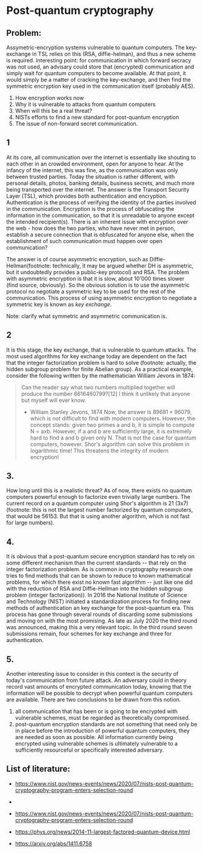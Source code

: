 # Post-quantum cryptography
## Problem:
Assymetric-encryption systems vulnerable to quantum computers.
The key-exchange in TSL relies on this (RSA, diffie-helman), and thus a new scheme is required.
Interesting point: for communication in which forward secracy was not used, an advisary could store that (encrypted) communication and simply wait for quantum computers to become available.
At that point, it would simply be a matter of cracking the key-exchange, and then find the symmetric encryption key used in the communication itself (probably AES).


1. How encryption works now
2. Why it is vulnerable to attacks from quantum computers
3. When will this be a real threat?
4. NISTs efforts to find a new standard for post-quantum encryption
5. The issue of non-forward secret communication.

## 1
At its core, all communication over the internet is essentially like shouting to each other in an crowded environment, open for anyone to hear.
At the infancy of the internet, this was fine, as the communication was only between trusted parties.
Today the situation is rather different, with personal details, photos, banking details, business secrets, and much more being transported over the internet.
The answer is the Transport Security Layer (TSL), which provides both authentication and encryption.
Authentication is the process of verifying the identity of the parties involved in the communication.
Encryption is the process of obfuscating the information in the communication, so that it is unreadable to anyone except the intended recipient(s).
There is an inherent issue with encryption over the web - how does the two parties, who have never met in person, establish a secure connection that is obfuscated for anyone else, when the establishment of such communication must happen over open communication?

The answer is of course asymmetric encryption, such as Diffie-Hellman(footnote: technically, it may be argued whether DH is asymmetric, but it undoubtedly provides a public-key protocol) and RSA.
The problem with asymmetric encryption is that it is slow, about 10'000 times slower (find source, obviously).
So the obvious solution is to use the asymmetric protocol no negotiate a symmetric key to be used for the rest of the communication.
This process of using asymmetric encryption to negotiate a symmetric key is known as _key exchange_.

Note: clarify what symmetric and asymmetric communication is.

## 2
It is this stage, the key exchange, that is vulnerable to quantum attacks.
The most used algorithms for key exchange today are dependent on the fact that the integer factorization problem is hard to solve (footnote: actually, the hidden subgroup problem for finite Abelian group).
As a practical example, consider the following written by the mathematician William Jevons in 1874:
> Can the reader say what two numbers multiplied together will produce the number 8616460799?[12] I think it unlikely that anyone but myself will ever know.
> 
> - William Stanley Jevons, 1874
Now, the answer is $89681 \times 96079$, which is not difficult to find with modern computers.
However, the concept stands: given two primes a and b, it is simple to compute N = axb.
However, if a and b are sufficiently large, it is extremely hard to find a and b given only N.
That is not the case for quantum computers, however.
Shor's algorithm can solve this problem in logarithmic time!
This threatens the integrity of modern encryption!

## 3.
How long until this is a realistic threat?
As of now, there exists no quantum computers powerful enough to factorize even trivially large numbers.
The current record on a quantum computer using Shor's algorithm is 21 (3x7) (footnote: this is not the largest number factorized by quantum computers, that would be 56153. But that is using another algorithm, which is not fast for large numbers).

## 4.
It is obvious that a post-quantum secure encryption standard has to rely on some different mechanism than the current standards -- that rely on the integer factorization problem.
As is common in cryptography research one tries to find methods that can be shown to reduce to known mathematical problems, for which there exist no known fast algorithm -- just like one did with the reduction of RSA and Diffie-Hellman into the hidden subgroup problem (integer factorization)).
In 2016 the National Institute of Science and Technology (NIST) initiated a standardization process for finding new methods of authentication an key exchange for the post-quantum era.
This process has gone through several rounds of discarding some submissions and moving on with the most promising.
As late as July 2020 the third round was announced, making this a very relevant topic.
In the third round seven submissions remain, four schemes for key exchange and three for authentication.

## 5.
Another interesting issue to consider in this context is the security of today's communication from future attack.
An adversary could in theory record vast amounts of encrypted communication today, knowing that the information will be possible to decrypt when powerful quantum computers are available.
There are two conclusions to be drawn from this notion.
1) all communication that has been or is going to be encrypted with vulnerable schemes, must be regarded as theoretically compromised.
2) post-quantum encryption standards are not something that need only be in place before the introduction of powerful quantum computers, they are needed as soon as possible.
All information currently being encrypted using vulnerable schemes is ultimately vulnerable to a sufficiently resourceful or specifically interested adversary.



## List of literature:
- https://www.nist.gov/news-events/news/2020/07/nists-post-quantum-cryptography-program-enters-selection-round
- 

- https://www.nist.gov/news-events/news/2020/07/nists-post-quantum-cryptography-program-enters-selection-round
- https://phys.org/news/2014-11-largest-factored-quantum-device.html
- https://arxiv.org/abs/1411.6758
